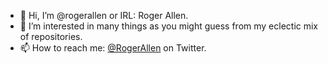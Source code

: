 - 👋 Hi, I’m @rogerallen or IRL: Roger Allen.
- 👀 I’m interested in many things as you might guess from my eclectic mix of repositories.  
- 📫 How to reach me: [@RogerAllen](https://twitter.com/RogerAllen) on Twitter.

<!---
rogerallen/rogerallen is a ✨ special ✨ repository because its `README.md` (this file) appears on your GitHub profile.
You can click the Preview link to take a look at your changes.
--->

